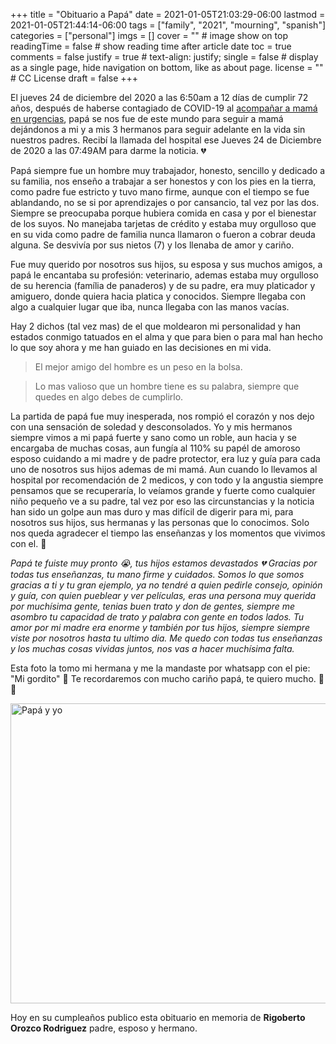 +++
title = "Obituario a Papá"
date = 2021-01-05T21:03:29-06:00
lastmod = 2021-01-05T21:44:14-06:00
tags = ["family", "2021", "mourning", "spanish"]
categories = ["personal"]
imgs = []
cover = ""  # image show on top
readingTime = false  # show reading time after article date
toc = true
comments = false
justify = true  # text-align: justify;
single = false  # display as a single page, hide navigation on bottom, like as about page.
license = ""  # CC License
draft = false
+++

El jueves 24 de diciembre del 2020 a las 6:50am a 12 días de cumplir 72 años, después de haberse contagiado de COVID-19 al [acompañar a mamá en urgencias](/posts/2020/obituario_mama/), papá se nos fue de este mundo para seguir a mamá dejándonos a mi y a mis 3 hermanos para seguir adelante en la vida sin nuestros padres. Recibí la llamada del hospital ese Jueves 24 de Diciembre de 2020 a las 07:49AM para darme la noticia. :broken_heart:

Papá siempre fue un hombre muy trabajador, honesto, sencillo y dedicado a su familia, nos enseño a trabajar a ser honestos y con los pies en la tierra, como padre fue estricto  y tuvo mano firme, aunque con el tiempo se fue ablandando, no se si por aprendizajes o por cansancio, tal vez por las dos. Siempre se preocupaba porque hubiera comida en casa y por el bienestar de los suyos. No manejaba tarjetas de crédito y estaba muy orgulloso que en su vida como padre de familia nunca llamaron o fueron a cobrar deuda alguna. Se desvivía por sus nietos (7) y los llenaba de amor y cariño.

Fue muy querido por nosotros sus hijos, su esposa y sus muchos amigos, a papá le encantaba su profesión: veterinario, ademas estaba muy orgulloso de su herencia (família de panaderos) y de su padre, era muy platicador y amiguero, donde quiera hacia platica y conocidos. Siempre llegaba con algo a cualquier lugar que iba, nunca llegaba con las manos vacías.

Hay 2 dichos (tal vez mas) de el que moldearon mi personalidad y han estados conmigo tatuados en el alma y que para bien o para mal han hecho lo que soy ahora y me han guiado en las decisiones en mi vida.

  > El mejor amigo del hombre es un peso en la bolsa.

  > Lo mas valioso que un hombre tiene es su palabra, siempre que quedes en algo debes de cumplirlo.

La partida de papá fue muy inesperada, nos rompió el corazón y nos dejo con una sensación de soledad y desconsolados. Yo y mis hermanos siempre vimos a mi papá fuerte y sano como un roble, aun hacia y se encargaba de muchas cosas, aun fungía al 110% su papél de amoroso esposo cuidando a mi madre y de padre protector, era luz y guía para cada uno de nosotros sus hijos ademas de mi mamá. Aun cuando lo llevamos al hospital por recomendación de 2 medicos, y con todo y la angustia siempre pensamos que se recuperaría, lo veíamos grande y fuerte como cualquier niño pequeño ve a su padre, tal vez por eso las circunstancias y la noticia han sido un golpe aun mas duro y mas difícil de digerir para mi, para nosotros sus hijos, sus hermanas y las personas que lo conocimos. Solo nos queda agradecer el tiempo las enseñanzas y los momentos que vivimos con el. :pray:

_Papá te fuiste muy pronto :sob:, tus hijos estamos devastados :broken_heart: Gracias por todas tus enseñanzas, tu mano firme y cuidados. Somos lo que somos gracias a ti y tu gran ejemplo, ya no tendré a quien pedirle consejo, opinión y guía, con quien pueblear y ver películas, eras una persona muy querida por muchísima gente, tenias buen trato y don de gentes, siempre me asombro tu capacidad de trato y palabra con gente en todos lados. Tu amor por mi madre era enorme y también por tus hijos, siempre siempre viste por nosotros hasta tu ultimo dia. Me quedo con todas tus enseñanzas y los muchas cosas vividas juntos, nos vas a hacer muchísima falta._

Esta foto la tomo mi hermana  y me la mandaste por whatsapp con el pie: "Mi gordito" 🥰 
Te recordaremos con mucho cariño papá, te quiero mucho. :older_man: :black_heart:

<img src="https://live.staticflickr.com/65535/50765529532_1266b9d4a8_z.jpg" width="640" height="480" alt="Papá y yo">

Hoy en su cumpleaños publico esta obituario en memoria de **Rigoberto Orozco Rodriguez** padre, esposo y hermano.